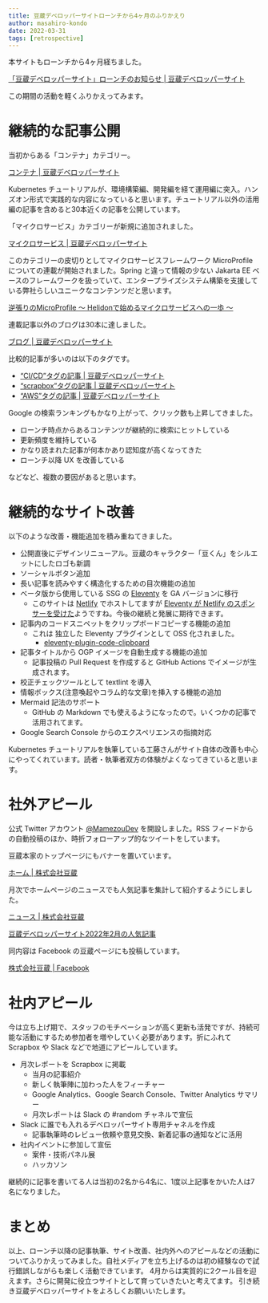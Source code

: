 ```yaml
---
title: 豆蔵デベロッパーサイトローンチから4ヶ月のふりかえり
author: masahiro-kondo
date: 2022-03-31
tags: [retrospective]
---
```


本サイトもローンチから4ヶ月経ちました。

[「豆蔵デベロッパーサイト」ローンチのお知らせ | 豆蔵デベロッパーサイト](https://developer.mamezou-tech.com/blogs/site-launch/)

この期間の活動を軽くふりかえってみます。


# 継続的な記事公開
当初からある「コンテナ」カテゴリー。

[コンテナ | 豆蔵デベロッパーサイト](https://developer.mamezou-tech.com/container/)

Kubernetes チュートリアルが、環境構築編、開発編を経て運用編に突入。ハンズオン形式で実践的な内容になっていると思います。チュートリアル以外の活用編の記事を含めると30本近くの記事を公開しています。

「マイクロサービス」カテゴリーが新規に追加されました。

[マイクロサービス | 豆蔵デベロッパーサイト](https://developer.mamezou-tech.com/msa/)

このカテゴリーの皮切りとしてマイクロサービスフレームワーク MicroProfile についての連載が開始されました。Spring と違って情報の少ない Jakarta EE ベースのフレームワークを扱っていて、エンタープライズシステム構築を支援している弊社らしいユニークなコンテンツだと思います。

[逆張りのMicroProfile ～ Helidonで始めるマイクロサービスへの一歩 ～](http://developer.mamezou-tech.com/tags/逆張りのMicroProfile/)

連載記事以外のブログは30本に達しました。

[ブログ | 豆蔵デベロッパーサイト](https://developer.mamezou-tech.com/blogs/)

比較的記事が多いのは以下のタグです。

- [“CI/CD”タグの記事 | 豆蔵デベロッパーサイト](https://developer.mamezou-tech.com/tags/ci/cd/)
- [“scrapbox”タグの記事 | 豆蔵デベロッパーサイト](https://developer.mamezou-tech.com/tags/scrapbox/)
- [“AWS”タグの記事 | 豆蔵デベロッパーサイト](https://developer.mamezou-tech.com/tags/aws/)

Google の検索ランキングもかなり上がって、クリック数も上昇してきました。

- ローンチ時点からあるコンテンツが継続的に検索にヒットしている
- 更新頻度を維持している
- かなり読まれた記事が何本かあり認知度が高くなってきた
- ローンチ以降 UX を改善している

などなど、複数の要因があると思います。

# 継続的なサイト改善

以下のような改善・機能追加を積み重ねてきました。

- 公開直後にデザインリニューアル。豆蔵のキャラクター「豆くん」をシルエットにしたロゴも新調
- ソーシャルボタン追加
- 長い記事を読みやすく構造化するための目次機能の追加
- ベータ版から使用している SSG の [Eleventy](https://www.11ty.dev/) を GA バージョンに移行
  - このサイトは [Netlify](https://www.netlify.com/) でホストしてますが [Eleventy が Netlify のスポンサーを受けた](https://www.11ty.dev/blog/eleventy-oss/)ようですね。今後の継続と発展に期待できます。
- 記事内のコードスニペットをクリップボードコピーする機能の追加
  - これは 独立した Eleventy プラグインとして OSS 化されました。
    - [eleventy-plugin-code-clipboard](https://www.npmjs.com/package/eleventy-plugin-code-clipboard)
- 記事タイトルから OGP イメージを自動生成する機能の追加
  - 記事投稿の Pull Request を作成すると GitHub Actions でイメージが生成されます。
- 校正チェックツールとして textlint を導入
- 情報ボックス(注意喚起やコラム的な文章)を挿入する機能の追加
- Mermaid 記法のサポート
  - GitHub の Markdown でも使えるようになったので。いくつかの記事で活用されてます。
- Google Search Console からのエクスペリエンスの指摘対応

Kubernetes チュートリアルを執筆している工藤さんがサイト自体の改善も中心にやってくれています。読者・執筆者双方の体験がよくなってきていると思います。

# 社外アピール
公式 Twitter アカウント [@MamezouDev](https://twitter.com/MamezouDev) を開設しました。RSS フィードからの自動投稿のほか、時折フォローアップ的なツイートをしています。

豆蔵本家のトップページにもバナーを置いています。

[ホーム | 株式会社豆蔵](https://www.mamezou.com/)

月次でホームページのニュースでも人気記事を集計して紹介するようにしました。

[ニュース | 株式会社豆蔵](https://www.mamezou.com/news)

[豆蔵デベロッパーサイト2022年2月の人気記事](https://www.mamezou.com/news/techinfo/20220302)

同内容は Facebook の豆蔵ページにも投稿しています。

[株式会社豆蔵 | Facebook](https://www.facebook.com/mamezou.jp)

# 社内アピール
今は立ち上げ期で、スタッフのモチベーションが高く更新も活発ですが、持続可能な活動にするため参加者を増やしていく必要があります。折にふれて Scrapbox や Slack などで地道にアピールしています。

- 月次レポートを Scrapbox に掲載
  - 当月の記事紹介
  - 新しく執筆陣に加わった人をフィーチャー
  - Google Analytics、Google Search Console、Twitter Analytics サマリー
  - 月次レポートは Slack の #random チャネルで宣伝
- Slack に誰でも入れるデベロッパーサイト専用チャネルを作成
  - 記事執筆時のレビュー依頼や意見交換、新着記事の通知などに活用
- 社内イベントに参加して宣伝
  - 案件・技術パネル展
  - ハッカソン

継続的に記事を書いてる人は当初の2名から4名に、1度以上記事をかいた人は7名になりました。

# まとめ
以上、ローンチ以降の記事執筆、サイト改善、社内外へのアピールなどの活動についてふりかえってみました。自社メディアを立ち上げるのは初の経験なので試行錯誤しながらも楽しく活動できています。
4月からは実質的に2クール目を迎えます。さらに開発に役立つサイトとして育っていきたいと考えてます。
引き続き豆蔵デベロッパーサイトをよろしくお願いいたします。
